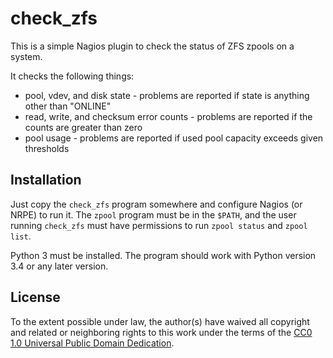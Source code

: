 check_zfs
=========

This is a simple Nagios plugin to check the status of ZFS zpools on a
system.

It checks the following things:

 * pool, vdev, and disk state - problems are reported if state is
   anything other than "ONLINE"
 * read, write, and checksum error counts - problems are reported if
   the counts are greater than zero
 * pool usage - problems are reported if used pool capacity exceeds
   given thresholds


Installation
------------

Just copy the `check_zfs` program somewhere and configure Nagios (or
NRPE) to run it.  The `zpool` program must be in the `$PATH`, and the
user running `check_zfs` must have permissions to run `zpool status`
and `zpool list`.

Python 3 must be installed.  The program should work with Python
version 3.4 or any later version.


License
-------

To the extent possible under law, the author(s) have waived all
copyright and related or neighboring rights to this work under the
terms of the [CC0 1.0 Universal Public Domain Dedication][CC0].

  [CC0]: https://creativecommons.org/publicdomain/zero/1.0/
